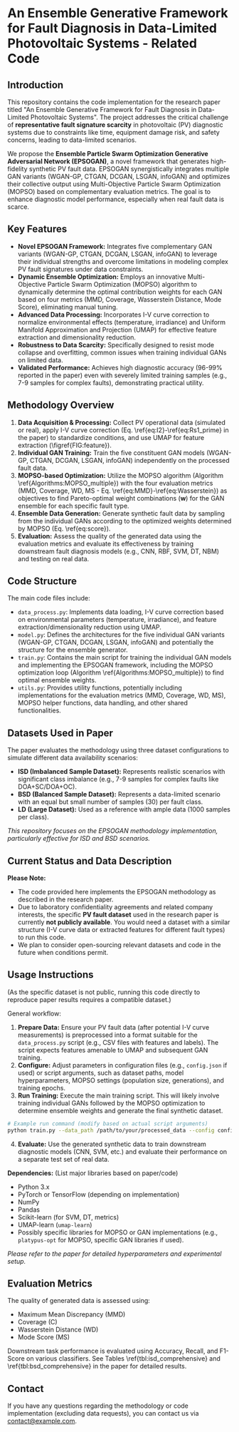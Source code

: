 # An Ensemble Generative Framework for Fault Diagnosis in Data-Limited Photovoltaic Systems - Related Code

## Introduction

This repository contains the code implementation for the research paper titled "An Ensemble Generative Framework for Fault Diagnosis in Data-Limited Photovoltaic Systems". The project addresses the critical challenge of **representative fault signature scarcity** in photovoltaic (PV) diagnostic systems due to constraints like time, equipment damage risk, and safety concerns, leading to data-limited scenarios.

We propose the **Ensemble Particle Swarm Optimization Generative Adversarial Network (EPSOGAN)**, a novel framework that generates high-fidelity synthetic PV fault data. EPSOGAN synergistically integrates multiple GAN variants (WGAN-GP, CTGAN, DCGAN, LSGAN, infoGAN) and optimizes their collective output using Multi-Objective Particle Swarm Optimization (MOPSO) based on complementary evaluation metrics. The goal is to enhance diagnostic model performance, especially when real fault data is scarce.

## Key Features

*   **Novel EPSOGAN Framework:** Integrates five complementary GAN variants (WGAN-GP, CTGAN, DCGAN, LSGAN, infoGAN) to leverage their individual strengths and overcome limitations in modeling complex PV fault signatures under data constraints.
*   **Dynamic Ensemble Optimization:** Employs an innovative Multi-Objective Particle Swarm Optimization (MOPSO) algorithm to dynamically determine the optimal contribution weights for each GAN based on four metrics (MMD, Coverage, Wasserstein Distance, Mode Score), eliminating manual tuning.
*   **Advanced Data Processing:** Incorporates I-V curve correction to normalize environmental effects (temperature, irradiance) and Uniform Manifold Approximation and Projection (UMAP) for effective feature extraction and dimensionality reduction.
*   **Robustness to Data Scarcity:** Specifically designed to resist mode collapse and overfitting, common issues when training individual GANs on limited data.
*   **Validated Performance:** Achieves high diagnostic accuracy (96-99% reported in the paper) even with severely limited training samples (e.g., 7-9 samples for complex faults), demonstrating practical utility.

## Methodology Overview

1.  **Data Acquisition & Processing:** Collect PV operational data (simulated or real), apply I-V curve correction (Eq. \ref{eq:I2}-\ref{eq:Rs1_prime} in the paper) to standardize conditions, and use UMAP for feature extraction (\figref{FIG:feature}).
2.  **Individual GAN Training:** Train the five constituent GAN models (WGAN-GP, CTGAN, DCGAN, LSGAN, infoGAN) independently on the processed fault data.
3.  **MOPSO-based Optimization:** Utilize the MOPSO algorithm (Algorithm \ref{Algorithms:MOPSO_multiple}) with the four evaluation metrics (MMD, Coverage, WD, MS - Eq. \ref{eq:MMD}-\ref{eq:Wasserstein}) as objectives to find Pareto-optimal weight combinations ($\mathbf{w}$) for the GAN ensemble for each specific fault type.
4.  **Ensemble Data Generation:** Generate synthetic fault data by sampling from the individual GANs according to the optimized weights determined by MOPSO (Eq. \ref{eq:score}).
5.  **Evaluation:** Assess the quality of the generated data using the evaluation metrics and evaluate its effectiveness by training downstream fault diagnosis models (e.g., CNN, RBF, SVM, DT, NBM) and testing on real data.

## Code Structure

The main code files include:

*   `data_process.py`: Implements data loading, I-V curve correction based on environmental parameters (temperature, irradiance), and feature extraction/dimensionality reduction using UMAP.
*   `model.py`: Defines the architectures for the five individual GAN variants (WGAN-GP, CTGAN, DCGAN, LSGAN, infoGAN) and potentially the structure for the ensemble generator.
*   `train.py`: Contains the main script for training the individual GAN models and implementing the EPSOGAN framework, including the MOPSO optimization loop (Algorithm \ref{Algorithms:MOPSO_multiple}) to find optimal ensemble weights.
*   `utils.py`: Provides utility functions, potentially including implementations for the evaluation metrics (MMD, Coverage, WD, MS), MOPSO helper functions, data handling, and other shared functionalities.

## Datasets Used in Paper

The paper evaluates the methodology using three dataset configurations to simulate different data availability scenarios:
*   **ISD (Imbalanced Sample Dataset):** Represents realistic scenarios with significant class imbalance (e.g., 7-9 samples for complex faults like DOA+SC/DOA+OC).
*   **BSD (Balanced Sample Dataset):** Represents a data-limited scenario with an equal but small number of samples (30) per fault class.
*   **LD (Large Dataset):** Used as a reference with ample data (1000 samples per class).

*This repository focuses on the EPSOGAN methodology implementation, particularly effective for ISD and BSD scenarios.*

## Current Status and Data Description

**Please Note:**

*   The code provided here implements the EPSOGAN methodology as described in the research paper.
*   Due to laboratory confidentiality agreements and related company interests, the specific **PV fault dataset** used in the research paper is currently **not publicly available**. You would need a dataset with a similar structure (I-V curve data or extracted features for different fault types) to run this code.
*   We plan to consider open-sourcing relevant datasets and code in the future when conditions permit.

## Usage Instructions

(As the specific dataset is not public, running this code directly to reproduce paper results requires a compatible dataset.)

General workflow:

1.  **Prepare Data:** Ensure your PV fault data (after potential I-V curve measurements) is preprocessed into a format suitable for the `data_process.py` script (e.g., CSV files with features and labels). The script expects features amenable to UMAP and subsequent GAN training.
2.  **Configure:** Adjust parameters in configuration files (e.g., `config.json` if used) or script arguments, such as dataset paths, model hyperparameters, MOPSO settings (population size, generations), and training epochs.
3.  **Run Training:** Execute the main training script. This will likely involve training individual GANs followed by the MOPSO optimization to determine ensemble weights and generate the final synthetic dataset.

```bash
# Example run command (modify based on actual script arguments)
python train.py --data_path /path/to/your/processed_data --config config.json --output_dir /path/to/save/results
```
4.  **Evaluate:** Use the generated synthetic data to train downstream diagnostic models (CNN, SVM, etc.) and evaluate their performance on a separate test set of real data.

**Dependencies:** (List major libraries based on paper/code)
*   Python 3.x
*   PyTorch or TensorFlow (depending on implementation)
*   NumPy
*   Pandas
*   Scikit-learn (for SVM, DT, metrics)
*   UMAP-learn (`umap-learn`)
*   Possibly specific libraries for MOPSO or GAN implementations (e.g., `platypus-opt` for MOPSO, specific GAN libraries if used).

*Please refer to the paper for detailed hyperparameters and experimental setup.*

## Evaluation Metrics

The quality of generated data is assessed using:
*   Maximum Mean Discrepancy (MMD)
*   Coverage (C)
*   Wasserstein Distance (WD)
*   Mode Score (MS)

Downstream task performance is evaluated using Accuracy, Recall, and F1-Score on various classifiers. See Tables \ref{tbl:isd_comprehensive} and \ref{tbl:bsd_comprehensive} in the paper for detailed results.

## Contact

If you have any questions regarding the methodology or code implementation (excluding data requests), you can contact us via contact@example.com.
